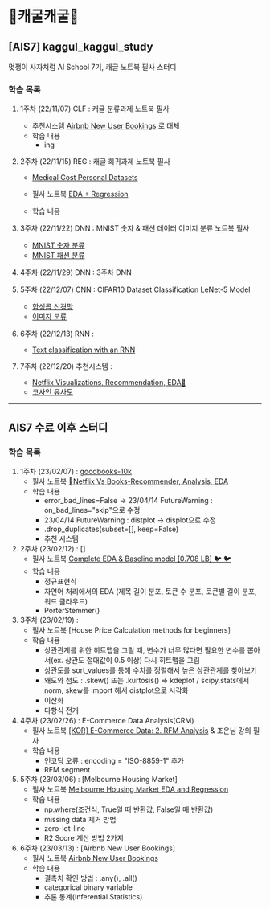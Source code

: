 # 🐸캐굴캐굴🐸

## [AIS7] kaggul_kaggul_study
멋쟁이 사자처럼 AI School 7기,
캐글 노트북 필사 스터디 

### 학습 목록
1. 1주차 (22/11/07) CLF : 캐글 분류과제 노트북 필사
   
   - 추천시스템 [Airbnb New User Bookings](https://www.kaggle.com/competitions/airbnb-recruiting-new-user-bookings) 로 대체
   - 학습 내용
     - ing


2. 2주차 (22/11/15) REG : 캐글 회귀과제 노트북 필사
   - [Medical Cost Personal Datasets](https://www.kaggle.com/datasets/mirichoi0218/insurance?datasetId=13720&sortBy=voteCount)
   - 필사 노트북 [EDA + Regression](https://www.kaggle.com/code/hely333/eda-regression)

   - 학습 내용 
3. 3주차 (22/11/22) DNN : MNIST 숫자 & 패션 데이터 이미지 분류 노트북 필사
   - [MNIST 숫자 분류](https://www.tensorflow.org/tutorials/quickstart/beginner)
   - [MNIST 패션 분류](https://www.tensorflow.org/tutorials/keras/classification)
4. 4주차 (22/11/29) DNN : 3주차 DNN
5. 5주차 (22/12/07) CNN : CIFAR10 Dataset Classification LeNet-5 Model
   - [합성곱 신경망](https://www.tensorflow.org/tutorials/images/cnn?hl=ko)
   - [이미지 분류](https://www.tensorflow.org/tutorials/images/classification?hl=ko)
6. 6주차 (22/12/13) RNN : 
   -  [Text classification with an RNN](https://github.com/tensorflow/text/blob/master/docs/tutorials/text_classification_rnn.ipynb)
7. 7주차 (22/12/20) 추천시스템 : 
   - [Netflix Visualizations, Recommendation, EDA🍿](https://www.kaggle.com/code/niharika41298/netflix-visualizations-recommendation-eda#Top-Duration)
   - [코사인 유사도](https://wikidocs.net/24603)

---
## AIS7 수료 이후 스터디 

### 학습 목록
1. 1주차 (23/02/07) : [goodbooks-10k](https://www.kaggle.com/datasets/zygmunt/goodbooks-10k/code)
   - 필사 노트북 [🔴Netflix Vs Books-Recommender, Analysis, EDA](https://www.kaggle.com/code/niharika41298/netflix-vs-books-recommender-analysis-eda/notebook)
   - 학습 내용
     - error_bad_lines=False → 23/04/14 FutureWarning : on_bad_lines="skip"으로 수정
     - 23/04/14 FutureWarning : distplot → displot으로 수정
     - .drop_duplicates(subset=[], keep=False)
     - 추천 시스템
2. 2주차 (23/02/12) : []
     - 필사 노트북 [Complete EDA & Baseline model [0.708 LB] 🐦 🐦]()
     - 학습 내용
       - 정규표현식
       - 자연어 처리에서의 EDA (제목 길이 분포, 토큰 수 분포, 토큰별 길이 분포, 워드 클라우드)
       - PorterStemmer()
3. 3주차 (23/02/19) :
   - 필사 노트북 [House Price Calculation methods for beginners]
   - 학습 내용
     - 상관관계를 위한 히트맵을 그릴 때, 변수가 너무 많다면 필요한 변수를 뽑아서(ex. 상관도 절대값이 0.5 이상) 다시 히트맵을 그림
     - 상관도를 sort_values를 통해 수치를 정렬해서 높은 상관관계를 찾아보기
     - 왜도와 첨도 : .skew() 또는 .kurtosis() => kdeplot / scipy.stats에서 norm, skew를 import 해서 distplot으로 시각화
     - 이산화
     - 다항식 전개
  1. 4주차 (23/02/26) : E-Commerce Data Analysis(CRM)
     - 필사 노트북 [[KOR] E-Commerce Data: 2. RFM Analysis](https://www.kaggle.com/code/blanik/kor-e-commerce-data-2-rfm-analysis/notebook#Segmentation-Method-2:-Quartile-Sum) & 조은님 강의 필사
     - 학습 내용
       - 인코딩 오류 : encoding = "ISO-8859-1" 추가
       - RFM segment
  2. 5주차 (23/03/06) : [Melbourne Housing Market]
     - 필사 노트북 [Melbourne Housing Market EDA and Regression](https://www.kaggle.com/code/stephaniestallworth/melbourne-housing-market-eda-and-regression)
     - 학습 내용
       - np.where(조건식, True일 때 반환값, False일 때 반환값)
       - missing data 제거 방법
       - zero-lot-line
       - R2 Score 계산 방법 2가지
  3. 6주차 (23/03/13) : [Airbnb New User Bookings]
     - 필사 노트북 [Airbnb New User Bookings](https://www.kaggle.com/code/rounakbanik/airbnb-new-user-bookings)
     - 학습 내용
       - 결측치 확인 방법 : .any(), .all()
       - categorical binary variable
       - 추론 통계(Inferential Statistics)